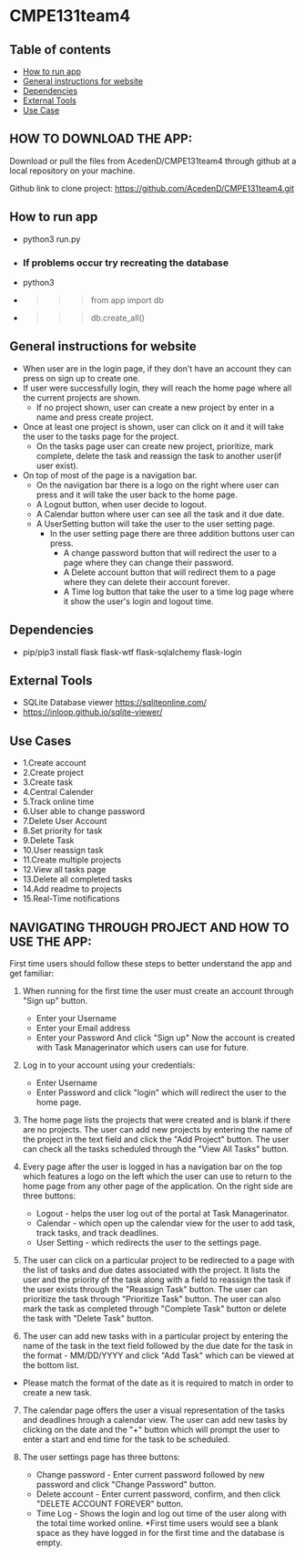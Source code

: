 # CMPE131team4

## Table of contents
* [How to run app](#how-to-run-app)
* [General instructions for website](#general-instructions-for-website)
* [Dependencies](#dependencies)
* [External Tools](#external-tools)
* [Use Case](#use-cases)

## HOW TO DOWNLOAD THE APP:
Download or pull the files from AcedenD/CMPE131team4 through github at 
a local repository on your machine.

Github link to clone project: https://github.com/AcedenD/CMPE131team4.git 

## How to run app

* python3 run.py
* ### If problems occur try recreating the database 
* python3 
* >>>from app import db
* >>>db.create_all()

## General instructions for website

* When user are in the login page, if they don't have an account they can press on sign up to create one.
* If user were successfully login, they will reach the home page where all the current projects are shown.
  * If no project shown, user can create a new project by enter in a name and press create project.
* Once at least one project is shown, user can click on it and it will take the user to the tasks page for the project.
  * On the tasks page user can create new project, prioritize, mark complete, delete the task and reassign the task to another user(if user exist).
* On top of most of the page is a navigation bar.
  * On the navigation bar there is a logo on the right where user can press and it will take the user back to the home page.
  * A Logout button, when user decide to logout.
  * A Calendar button where user can see all the task and it due date.
  * A UserSetting button will take the user to the user setting page.
    * In the user setting page there are three addition buttons user can press.
      * A change password button that will redirect the user to a page where they can change their password.
      * A Delete account button that will redirect them to a page where they can delete their account forever.
      * A Time log button that take the user to a time log page where it show the user's login and logout time.

## Dependencies

* pip/pip3 install flask flask-wtf flask-sqlalchemy flask-login

## External Tools

* SQLite Database viewer https://sqliteonline.com/
* https://inloop.github.io/sqlite-viewer/

## Use Cases
 
- 1.Create account
- 2.Create project
- 3.Create task
- 4.Central Calender
- 5.Track online time
- 6.User able to change password
- 7.Delete User Account
- 8.Set priority for task
- 9.Delete Task
- 10.User reassign task
- 11.Create multiple projects
- 12.View all tasks page
- 13.Delete all completed tasks
- 14.Add readme to projects
- 15.Real-Time notifications

## NAVIGATING THROUGH PROJECT AND HOW TO USE THE APP:
First time users should follow these steps to better understand the app and get familiar:
1) When running for the first time the user must create an account through "Sign up" button.
	 * Enter your Username
	 * Enter your Email address
	 * Enter your Password
And click "Sign up" Now the account is created with Task Managerinator which users can use for future.

2) Log in to your account using your credentials:
	 * Enter Username
	 * Enter Password
and click "login" which will redirect the user to the home page.

3) The home page lists the projects that were created and is blank if there are no projects. 
The user can add new projects by entering the name of the project in the text field and click the "Add Project" button. 
The user can check all the tasks scheduled through the "View All Tasks" button.

4) Every page after the user is logged in has a navigation bar on the top which features a logo 
on the left which the user can use to return to the home page from any other page of the application.
On the right side are three buttons:
	 * Logout - helps the user log out of the portal at Task Managerinator.
	 * Calendar - which open up the calendar view for the user to add task, track tasks, and track deadlines.
	 * User Setting - which redirects the user to the settings page.

5) The user can click on a particular project to be redirected to a page with the list of tasks and due dates 
associated with the project. It lists the  user and the priority of the task along with a field to reassign the 
task if the user exists through the "Reassign Task" button. The user can prioritize the task through "Prioritize Task" button.
The user can also mark the task as completed through "Complete Task" button or delete the task with "Delete Task" button.

6) The user can add new tasks with in a particular project by entering the name of the task in the text field followed by the due date for
the task in the format - MM/DD/YYYY and click "Add Task" which can be viewed at the bottom list. 
 * Please match the format of the date as it is required to match in order to create a new task.

7) The calendar page offers the user a visual representation of the tasks and deadlines hrough a calendar view. 
The user can add new tasks by clicking on the date and the "+" button which will prompt the user to enter a start 
and end time for the task to be scheduled.

8) The user settings page has three buttons:
	 * Change password - Enter current password followed by new password and click "Change Password" button.
	 * Delete account - Enter current password, confirm, and then click "DELETE ACCOUNT FOREVER" button.
	 * Time Log - Shows the login and log out time of the user along with the total time worked online.
*First time users would see a blank space as they have logged in for the first time and the database is empty. 
